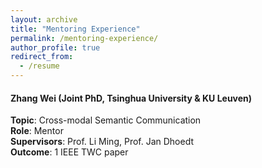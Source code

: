 ```yaml
---
layout: archive
title: "Mentoring Experience"
permalink: /mentoring-experience/
author_profile: true
redirect_from:
  - /resume
---
```




#### **Zhang Wei** (Joint PhD, Tsinghua University & KU Leuven)  
**Topic**: Cross-modal Semantic Communication  
**Role**: Mentor  
**Supervisors**: Prof. Li Ming, Prof. Jan Dhoedt  
**Outcome**: 1 IEEE TWC paper
